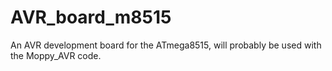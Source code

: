 AVR_board_m8515
===============

An AVR development board for the ATmega8515, will probably be used with the Moppy_AVR code.
